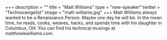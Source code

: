 +++
description = ""
title = "Matt Williams"
type = "new-speaker"
twitter = "Technovangelist"
image = "matt-williams.jpg"
+++
Matt Williams always wanted to be a Renaissance Person. Maybe one day he will be. In the mean time, he reads, cooks, weaves, hacks, and spends time with his daughter in Columbus, OH. You can find his technical musings at matthewkwilliams.com.